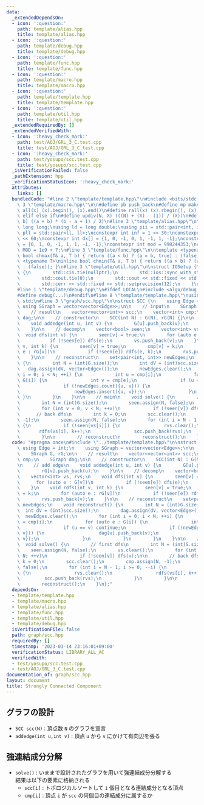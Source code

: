 ```yaml
---
data:
  _extendedDependsOn:
  - icon: ':question:'
    path: template/alias.hpp
    title: template/alias.hpp
  - icon: ':question:'
    path: template/debug.hpp
    title: template/debug.hpp
  - icon: ':question:'
    path: template/func.hpp
    title: template/func.hpp
  - icon: ':question:'
    path: template/macro.hpp
    title: template/macro.hpp
  - icon: ':question:'
    path: template/template.hpp
    title: template/template.hpp
  - icon: ':question:'
    path: template/util.hpp
    title: template/util.hpp
  _extendedRequiredBy: []
  _extendedVerifiedWith:
  - icon: ':heavy_check_mark:'
    path: test/AOJ/GRL_3_C.test.cpp
    title: test/AOJ/GRL_3_C.test.cpp
  - icon: ':heavy_check_mark:'
    path: test/yosupo/scc.test.cpp
    title: test/yosupo/scc.test.cpp
  _isVerificationFailed: false
  _pathExtension: hpp
  _verificationStatusIcon: ':heavy_check_mark:'
  attributes:
    links: []
  bundledCode: "#line 2 \"template/template.hpp\"\n#include <bits/stdc++.h>\n#line\
    \ 3 \"template/macro.hpp\"\n\n#define pb push_back\n#define mp make_pair\n#define\
    \ all(x) (x).begin(), (x).end()\n#define rall(x) (x).rbegin(), (x).rend()\n#define\
    \ elif else if\n#define updiv(N, X) (((N) + (X) - (1)) / (X))\n#define sigma(a,\
    \ b) ((a + b) * (b - a + 1) / 2)\n#line 3 \"template/alias.hpp\"\n\nusing ll =\
    \ long long;\nusing ld = long double;\nusing pii = std::pair<int, int>;\nusing\
    \ pll = std::pair<ll, ll>;\nconstexpr int inf = 1 << 30;\nconstexpr ll INF = 1LL\
    \ << 60;\nconstexpr int dx[] = {1, 0, -1, 0, 1, -1, 1, -1};\nconstexpr int dy[]\
    \ = {0, 1, 0, -1, 1, 1, -1, -1};\nconstexpr int mod = 998244353;\nconstexpr int\
    \ MOD = 1e9 + 7;\n#line 3 \"template/func.hpp\"\n\ntemplate <typename T>\ninline\
    \ bool chmax(T& a, T b) { return ((a < b) ? (a = b, true) : (false)); }\ntemplate\
    \ <typename T>\ninline bool chmin(T& a, T b) { return ((a > b) ? (a = b, true)\
    \ : (false)); }\n#line 3 \"template/util.hpp\"\n\nstruct IOSetup {\n    IOSetup()\
    \ {\n        std::cin.tie(nullptr);\n        std::ios::sync_with_stdio(false);\n\
    \        std::cout.tie(0);\n        std::cout << std::fixed << std::setprecision(12);\n\
    \        std::cerr << std::fixed << std::setprecision(12);\n    }\n} IOSetup;\n\
    #line 1 \"template/debug.hpp\"\n#ifdef LOCAL\n#include <algo/debug.hpp>\n#else\n\
    #define debug(...)\n#endif\n#line 8 \"template/template.hpp\"\nusing namespace\
    \ std;\n#line 3 \"graph/scc.hpp\"\n\nstruct SCC {\n    using Edge = int;\n   \
    \ using SGraph = vector<vector<Edge>>;\n\n    // input\n    SGraph G, rG;\n\n\
    \    // result\n    vector<vector<int>> scc;\n    vector<int> cmp;\n    SGraph\
    \ dag;\n\n    // constructor\n    SCC(int N) : G(N), rG(N) {}\n\n    // add edge\n\
    \    void addedge(int u, int v) {\n        G[u].push_back(v);\n        rG[v].push_back(u);\n\
    \    }\n\n    // decomp\n    vector<bool> seen;\n    vector<int> vs, rvs;\n  \
    \  void dfs(int v) {\n        seen[v] = true;\n        for (auto e : G[v])\n \
    \           if (!seen[e]) dfs(e);\n        vs.push_back(v);\n    }\n    void rdfs(int\
    \ v, int k) {\n        seen[v] = true;\n        cmp[v] = k;\n        for (auto\
    \ e : rG[v])\n            if (!seen[e]) rdfs(e, k);\n        rvs.push_back(v);\n\
    \    }\n\n    // reconstruct\n    set<pair<int, int>> newEdges;\n    void reconstruct()\
    \ {\n        int N = (int)G.size();\n        int dV = (int)scc.size();\n     \
    \   dag.assign(dV, vector<Edge>());\n        newEdges.clear();\n        for (int\
    \ i = 0; i < N; ++i) {\n            int u = cmp[i];\n            for (auto e :\
    \ G[i]) {\n                int v = cmp[e];\n                if (u == v) continue;\n\
    \                if (!newEdges.count({u, v})) {\n                    dag[u].push_back(v);\n\
    \                    newEdges.insert({u, v});\n                }\n           \
    \ }\n        }\n    }\n\n    // main\n    void solve() {\n        // first dfs\n\
    \        int N = (int)G.size();\n        seen.assign(N, false);\n        vs.clear();\n\
    \        for (int v = 0; v < N; ++v)\n            if (!seen[v]) dfs(v);\n\n  \
    \      // back dfs\n        int k = 0;\n        scc.clear();\n        cmp.assign(N,\
    \ -1);\n        seen.assign(N, false);\n        for (int i = N - 1; i >= 0; --i)\
    \ {\n            if (!seen[vs[i]]) {\n                rvs.clear();\n         \
    \       rdfs(vs[i], k++);\n                scc.push_back(rvs);\n            }\n\
    \        }\n\n        // reconstruct\n        reconstruct();\n    }\n};\n"
  code: "#pragma once\n#include \"../template/template.hpp\"\n\nstruct SCC {\n   \
    \ using Edge = int;\n    using SGraph = vector<vector<Edge>>;\n\n    // input\n\
    \    SGraph G, rG;\n\n    // result\n    vector<vector<int>> scc;\n    vector<int>\
    \ cmp;\n    SGraph dag;\n\n    // constructor\n    SCC(int N) : G(N), rG(N) {}\n\
    \n    // add edge\n    void addedge(int u, int v) {\n        G[u].push_back(v);\n\
    \        rG[v].push_back(u);\n    }\n\n    // decomp\n    vector<bool> seen;\n\
    \    vector<int> vs, rvs;\n    void dfs(int v) {\n        seen[v] = true;\n  \
    \      for (auto e : G[v])\n            if (!seen[e]) dfs(e);\n        vs.push_back(v);\n\
    \    }\n    void rdfs(int v, int k) {\n        seen[v] = true;\n        cmp[v]\
    \ = k;\n        for (auto e : rG[v])\n            if (!seen[e]) rdfs(e, k);\n\
    \        rvs.push_back(v);\n    }\n\n    // reconstruct\n    set<pair<int, int>>\
    \ newEdges;\n    void reconstruct() {\n        int N = (int)G.size();\n      \
    \  int dV = (int)scc.size();\n        dag.assign(dV, vector<Edge>());\n      \
    \  newEdges.clear();\n        for (int i = 0; i < N; ++i) {\n            int u\
    \ = cmp[i];\n            for (auto e : G[i]) {\n                int v = cmp[e];\n\
    \                if (u == v) continue;\n                if (!newEdges.count({u,\
    \ v})) {\n                    dag[u].push_back(v);\n                    newEdges.insert({u,\
    \ v});\n                }\n            }\n        }\n    }\n\n    // main\n  \
    \  void solve() {\n        // first dfs\n        int N = (int)G.size();\n    \
    \    seen.assign(N, false);\n        vs.clear();\n        for (int v = 0; v <\
    \ N; ++v)\n            if (!seen[v]) dfs(v);\n\n        // back dfs\n        int\
    \ k = 0;\n        scc.clear();\n        cmp.assign(N, -1);\n        seen.assign(N,\
    \ false);\n        for (int i = N - 1; i >= 0; --i) {\n            if (!seen[vs[i]])\
    \ {\n                rvs.clear();\n                rdfs(vs[i], k++);\n       \
    \         scc.push_back(rvs);\n            }\n        }\n\n        // reconstruct\n\
    \        reconstruct();\n    }\n};"
  dependsOn:
  - template/template.hpp
  - template/macro.hpp
  - template/alias.hpp
  - template/func.hpp
  - template/util.hpp
  - template/debug.hpp
  isVerificationFile: false
  path: graph/scc.hpp
  requiredBy: []
  timestamp: '2023-03-14 23:16:01+09:00'
  verificationStatus: LIBRARY_ALL_AC
  verifiedWith:
  - test/yosupo/scc.test.cpp
  - test/AOJ/GRL_3_C.test.cpp
documentation_of: graph/scc.hpp
layout: document
title: Strongly Connected Component
---
```


## グラフの設計

- `SCC scc(N)` : 頂点数 `N` のグラフを宣言
- `addedge(int u,int v)` : 頂点 `u` から `v` にかけて有向辺を張る

## 強連結成分分解

- `solve()` : いままで設計されたグラフを用いて強連結成分分解する  
結果は以下の要素に格納される
  - `scc[i]` : トポロジカルソートして `i` 個目となる連結成分となる頂点
  - `cmp[i]` : 頂点 `i` が `scc` の何個目の連結成分に属するか
